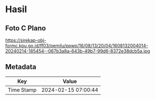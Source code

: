 # Hasil

## Foto C Plano

https://sirekap-obj-formc.kpu.go.id/ff03/pemilu/ppwp/16/08/13/20/04/1608132004014-20240214-185454--067b3a8a-643b-49b7-99d6-8372e38dcb5a.jpg


## Metadata

| Key        | Value               |
| ---------- | ------------------- |
| Time Stamp | 2024-02-15 07:00:44 |



